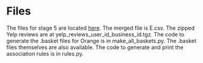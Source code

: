 # Files

The files for stage 5 are located [here](https://github.com/varuncnaik/cs838-sp17/tree/master/stage5).
The merged file is E.csv.
The zipped Yelp reviews are at yelp_reviews_user_id_business_id.tgz.
The code to generate the .basket files for Orange is in make_all_baskets.py.
The .basket files themselves are also available.
The code to generate and print the association rules is in rules.py.
